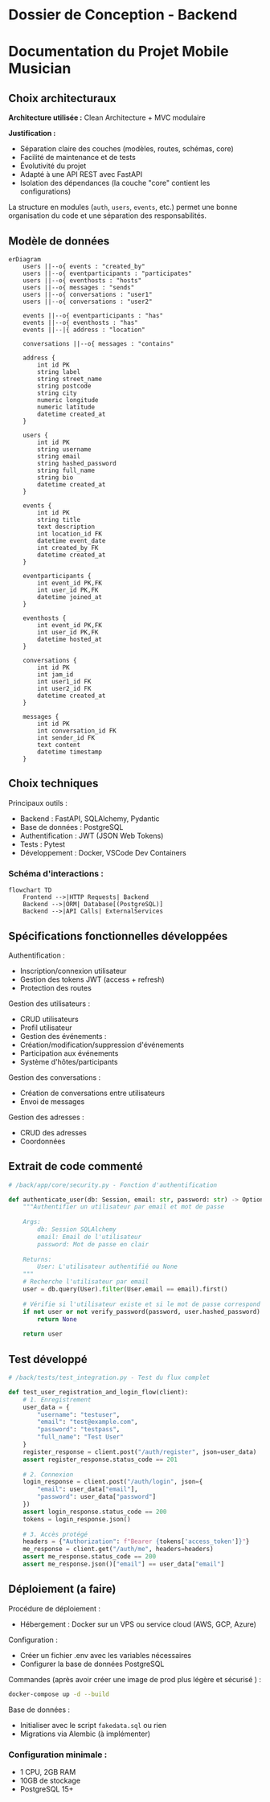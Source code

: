 # Dossier de Conception - Backend

# Documentation du Projet Mobile Musician

## Choix architecturaux

**Architecture utilisée :** Clean Architecture + MVC modulaire

**Justification :**
- Séparation claire des couches (modèles, routes, schémas, core)
- Facilité de maintenance et de tests
- Évolutivité du projet
- Adapté à une API REST avec FastAPI
- Isolation des dépendances (la couche "core" contient les configurations)

La structure en modules (`auth`, `users`, `events`, etc.) permet une bonne organisation du code et une séparation des responsabilités.

## Modèle de données

```mermaid
erDiagram
    users ||--o{ events : "created_by"
    users ||--o{ eventparticipants : "participates"
    users ||--o{ eventhosts : "hosts"
    users ||--o{ messages : "sends"
    users ||--o{ conversations : "user1"
    users ||--o{ conversations : "user2"
    
    events ||--o{ eventparticipants : "has"
    events ||--o{ eventhosts : "has"
    events ||--|{ address : "location"
    
    conversations ||--o{ messages : "contains"
    
    address {
        int id PK
        string label
        string street_name
        string postcode
        string city
        numeric longitude
        numeric latitude
        datetime created_at
    }
    
    users {
        int id PK
        string username
        string email
        string hashed_password
        string full_name
        string bio
        datetime created_at
    }
    
    events {
        int id PK
        string title
        text description
        int location_id FK
        datetime event_date
        int created_by FK
        datetime created_at
    }
    
    eventparticipants {
        int event_id PK,FK
        int user_id PK,FK
        datetime joined_at
    }
    
    eventhosts {
        int event_id PK,FK
        int user_id PK,FK
        datetime hosted_at
    }
    
    conversations {
        int id PK
        int jam_id
        int user1_id FK
        int user2_id FK
        datetime created_at
    }
    
    messages {
        int id PK
        int conversation_id FK
        int sender_id FK
        text content
        datetime timestamp
    }
```

## Choix techniques
Principaux outils :
* Backend : FastAPI, SQLAlchemy, Pydantic
* Base de données : PostgreSQL
* Authentification : JWT (JSON Web Tokens)
* Tests : Pytest
* Développement : Docker, VSCode Dev Containers

### Schéma d'interactions :

```mermaid
flowchart TD
    Frontend -->|HTTP Requests| Backend
    Backend -->|ORM| Database[(PostgreSQL)]
    Backend -->|API Calls| ExternalServices
```

## Spécifications fonctionnelles développées

Authentification :
* Inscription/connexion utilisateur
* Gestion des tokens JWT (access + refresh)
* Protection des routes

Gestion des utilisateurs :
* CRUD utilisateurs
* Profil utilisateur
* Gestion des événements :
* Création/modification/suppression d'événements
* Participation aux événements
* Système d'hôtes/participants

Gestion des conversations :
* Création de conversations entre utilisateurs
* Envoi de messages

Gestion des adresses :
* CRUD des adresses
* Coordonnées

## Extrait de code commenté
```python
# /back/app/core/security.py - Fonction d'authentification

def authenticate_user(db: Session, email: str, password: str) -> Optional[User]:
    """Authentifier un utilisateur par email et mot de passe
    
    Args:
        db: Session SQLAlchemy
        email: Email de l'utilisateur
        password: Mot de passe en clair
    
    Returns:
        User: L'utilisateur authentifié ou None
    """
    # Recherche l'utilisateur par email
    user = db.query(User).filter(User.email == email).first()
    
    # Vérifie si l'utilisateur existe et si le mot de passe correspond
    if not user or not verify_password(password, user.hashed_password):
        return None
        
    return user
```

## Test développé
```python
# /back/tests/test_integration.py - Test du flux complet

def test_user_registration_and_login_flow(client):
    # 1. Enregistrement
    user_data = {
        "username": "testuser",
        "email": "test@example.com",
        "password": "testpass",
        "full_name": "Test User"
    }
    register_response = client.post("/auth/register", json=user_data)
    assert register_response.status_code == 201
    
    # 2. Connexion
    login_response = client.post("/auth/login", json={
        "email": user_data["email"],
        "password": user_data["password"]
    })
    assert login_response.status_code == 200
    tokens = login_response.json()
    
    # 3. Accès protégé
    headers = {"Authorization": f"Bearer {tokens['access_token']}"}
    me_response = client.get("/auth/me", headers=headers)
    assert me_response.status_code == 200
    assert me_response.json()["email"] == user_data["email"]
```
## Déploiement (a faire)
Procédure de déploiement :
* Hébergement : Docker sur un VPS ou service cloud (AWS, GCP, Azure)

Configuration :
* Créer un fichier .env avec les variables nécessaires
* Configurer la base de données PostgreSQL

Commandes (après avoir créer une image de prod plus légère et sécurisé ) :
```bash
docker-compose up -d --build
```
Base de données :
* Initialiser avec le script `fakedata.sql` ou rien
* Migrations via Alembic (à implémenter)

###  Configuration minimale :

* 1 CPU, 2GB RAM
* 10GB de stockage
* PostgreSQL 15+

